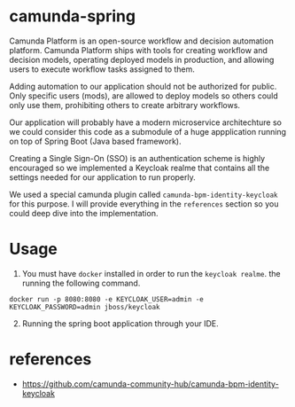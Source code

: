 # camunda-spring

Camunda Platform is an open-source workflow and decision automation platform. Camunda Platform ships with tools for creating workflow and decision models, operating deployed models in production, and allowing users to execute workflow tasks assigned to them.

Adding automation to our application should not be authorized for public. Only specific users (mods), are allowed to deploy models so others could only use them, prohibiting others to create arbitrary workflows.

Our application will probably have a modern microservice architechture so we could consider this code as a submodule of a huge appplication running on top of Spring Boot (Java based framework).

Creating a Single Sign-On (SSO) is an authentication scheme is highly encouraged so we implemented a Keycloak realme that contains all the settings needed for our application to run properly.

We used a special camunda plugin called ```camunda-bpm-identity-keycloak``` for this purpose. I will provide everything in the ```references```  section so you could deep dive into the implementation.

# Usage
1. You must have `docker` installed in order to run the `keycloak realme`. the running the following command.
```
docker run -p 8080:8080 -e KEYCLOAK_USER=admin -e KEYCLOAK_PASSWORD=admin jboss/keycloak
```
2. Running the spring boot application through your IDE.

# references
* https://github.com/camunda-community-hub/camunda-bpm-identity-keycloak
